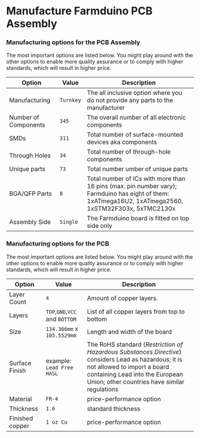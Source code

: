 # Manufacture Farmduino PCB Assembly

### Manufacturing options for the PCB Assembly

The most important options are listed below. You might play around with the other options to enable more quality assurance or to comply with higher standards, which will result in higher price.

|Option|Value|Description|
|-|-|-|
|Manufacturing|`Turnkey`|The all inclusive option where you do not provide any parts to the manufacturer|
|Number of Components|`345`|The overall number of all electronic components|fitted on the PCB|
|SMDs|`311`|Total number of surface-mounted devices aka components|
|Through Holes|`34`|Total number of through-hole components|
|Unique parts|`73`|Total number umber of unique parts|
|BGA/QFP Parts|`8`| Total number of ICs with more than 16 pins (max. pin number vary); Farmduino has eight of them: 1xATmega16U2, 1xATmega2560, 1xSTM32F303x, 5xTMC2130x
|Assembly Side|`Single`|The Farmduino board is fitted on top side only|

### Manufacturing options for the PCB

The most important options are listed below. You might play around with the other options to enable more quality assurance or to comply with higher standards, which will result in higher price.

|Option|Value|Description|
|-|-|-|
|Layer Count|`4`|Amount of copper layers. 
|Layers|`TOP`,`GND`,`VCC` and `BOTTOM`|List of all copper layers from top to bottom
|Size|`134.366mm` x `105.5529mm`|Length and width of the board|
|Surface Finish|example: `Lead Free HASL`|The RoHS standard (*Restriction of Hazardous Substances Directive*) considers Lead as hazardous; it is not allowed to import a board containing Lead into the European Union; other countries have similar regulations|
|Material|`FR-4`| price-performance option|
|Thickness|`1.6`| standard thickness|
|Finished copper|`1 oz Cu`|price-performance option|
